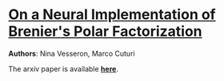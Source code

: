 # [On a Neural Implementation of Brenier's Polar Factorization](https://arxiv.org/abs/2403.03071)

**Authors**: Nina Vesseron, Marco Cuturi 

The arxiv paper is available [**here**](https://arxiv.org/abs/2403.03071).
